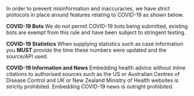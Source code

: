 In order to prevent misinformation and inaccuracies, we have strict protocols in place around features relating to COVID-19 as shown below.

**COVID-19 Bots**
We do not permit COVID-19 bots being submitted, existing bots are exempt from this rule and have been subject to stringent testing.

**COVID-19 Statistics**
When supplying statistics such as case information you ****MUST**** provide the time these numbers were updated and the source/API used.

**COVID-19 Information and News**
Embedding health advice without inline citations to authorised sources such as the US or Australian Centres of Disease Control and UK or New Zealand Ministry of Health websites is strictly prohibited.
Embedding COVID-19 news is outright prohibited.